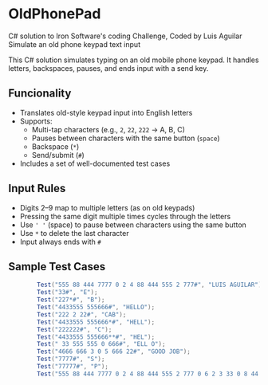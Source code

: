 # OldPhonePad
C# solution to Iron Software's coding Challenge, Coded by Luis Aguilar
Simulate an old phone keypad text input

This C# solution simulates typing on an old mobile phone keypad.
It handles letters, backspaces, pauses, and ends input with a send key.

## Funcionality
- Translates old-style keypad input into English letters
- Supports:
  - Multi-tap characters (e.g., `2`, `22`, `222` → A, B, C)
  - Pauses between characters with the same button (`space`)
  - Backspace (`*`)
  - Send/submit (`#`)
- Includes a set of well-documented test cases

## Input Rules
- Digits 2–9 map to multiple letters (as on old keypads)
- Pressing the same digit multiple times cycles through the letters
- Use `' '` (space) to pause between characters using the same button
- Use `*` to delete the last character
- Input always ends with `#`

## Sample Test Cases
```csharp
        Test("555 88 444 7777 0 2 4 88 444 555 2 777#", "LUIS AGUILAR");
        Test("33#", "E");
        Test("227*#", "B");
        Test("4433555 555666#", "HELLO");
        Test("222 2 22#", "CAB");
        Test("4433555 555666*#", "HELL");
        Test("222222#", "C");
        Test("4433555 555666**#", "HEL");
        Test(" 33 555 555 0 666#", "ELL O");
        Test("4666 666 3 0 5 666 22#", "GOOD JOB");
        Test("7777#", "S");
        Test("77777#", "P");
        Test("555 88 444 7777 0 2 4 88 444 555 2 777 0 6 2 3 33 0 8 44 444 7777#", "LUIS AGUILAR MADE THIS");

